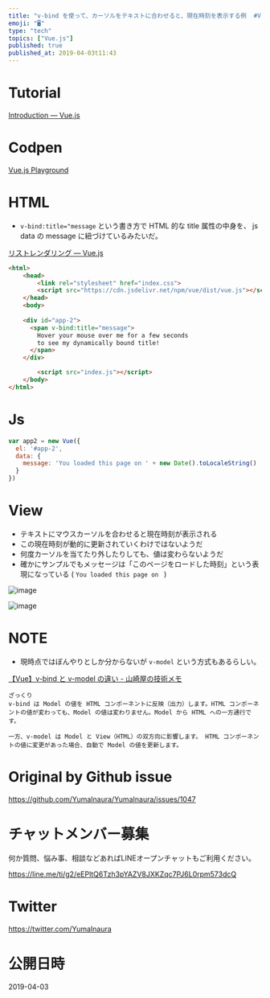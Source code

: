 ```yaml
---
title: "v-bind を使って、カーソルをテキストに合わせると、現在時刻を表示する例  #Vue.js のチュートリアルを Codepen でやる "
emoji: "🖥"
type: "tech"
topics: ["Vue.js"]
published: true
published_at: 2019-04-03t11:43
---
```


# Tutorial

[Introduction — Vue.js](https://vuejs.org/v2/guide/)

# Codpen

[Vue.js Playground](https://codepen.io/yumainaura/pen/mgeVdq?editors=1010)

# HTML

- `v-bind:title="message` という書き方で HTML 的な title 属性の中身を、 js data の message に紐づけているみたいだ。

[リストレンダリング — Vue.js](https://jp.vuejs.org/v2/guide/list.html)

```html
<html>
    <head>
        <link rel="stylesheet" href="index.css">
        <script src="https://cdn.jsdelivr.net/npm/vue/dist/vue.js"></script>
    </head>
    <body>
        
    <div id="app-2">
      <span v-bind:title="message">
        Hover your mouse over me for a few seconds
        to see my dynamically bound title!
      </span>
    </div>

        <script src="index.js"></script>
    </body>
</html>
```


# Js

```js
var app2 = new Vue({
  el: '#app-2',
  data: {
    message: 'You loaded this page on ' + new Date().toLocaleString()
  }
})
```

# View

- テキストにマウスカーソルを合わせると現在時刻が表示される
- この現在時刻が動的に更新されていくわけではないようだ
- 何度カーソルを当てたり外したりしても、値は変わらないようだ
- 確かにサンプルでもメッセージは「このページをロードした時刻」という表現になっている ( `You loaded this page on ` ) 

![image](https://user-images.githubusercontent.com/13635059/55446842-5e140280-55fc-11e9-8386-f45d998ca785.png)

![image](https://user-images.githubusercontent.com/13635059/55446897-8a2f8380-55fc-11e9-9e4c-64a655e87ebb.png)

# NOTE

- 現時点ではぼんやりとしか分からないが `v-model` という方式もあるらしい。

[【Vue】v-bind と v-model の違い - 山崎屋の技術メモ](https://www.shookuro.com/entry/2018/09/09/100908)

```
ざっくり
v-bind は Model の値を HTML コンポーネントに反映（出力）します。HTML コンポーネントの値が変わっても、Model の値は変わりません。Model から HTML への一方通行です。

一方、v-model は Model と View（HTML）の双方向に影響します。 HTML コンポーネントの値に変更があった場合、自動で Model の値を更新します。
```


# Original by Github issue

https://github.com/YumaInaura/YumaInaura/issues/1047








<!-- Update From Qiita API -->

# チャットメンバー募集


何か質問、悩み事、相談などあればLINEオープンチャットもご利用ください。

https://line.me/ti/g2/eEPltQ6Tzh3pYAZV8JXKZqc7PJ6L0rpm573dcQ





# Twitter


https://twitter.com/YumaInaura


<!-- Update From Qiita API -->



# 公開日時

2019-04-03
